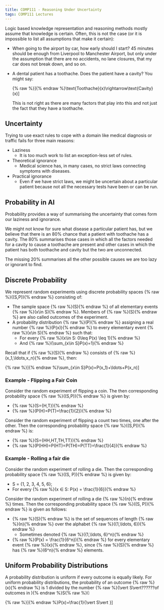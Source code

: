 ```yaml
---
title: COMP111 - Reasoning Under Uncertainty
tags: COMP111 Lectures
---
```

Logic based knowledge representation and reasoning methods mostly assume that knowledge is certain. Often, this is not the case (or it is impossible to list all assumptions that make it certain):

* When going to the airport by car, how early should I start? 45 minutes should be enough from Liverpool to Manchester Airport, but only under the assumption that there are no accidents, no lane closures, that my car does not break down, and so on.
* A dental patient has a toothache. Does the patient have a cavity? You might say:

	{% raw %}\]{% endraw %}\text{Toothache}(x)\rightarrow\text{Cavity}(x)\]

	This is not right as there are many factors that play into this and not just the fact that they have a toothache.
	
## Uncertainty
Trying to use exact rules to cope with a domain like medical diagnosis or traffic fails for three main reasons:

* Laziness
	* It is too much work to list an exception-less set of rules.
* Theoretical ignorance
	* Medical science has, in many cases, no strict laws connecting symptoms with diseases.
* Practical ignorance
	* Even if we have strict laws, we might be uncertain about a particular patient because not all the necessary tests have been or can be run.
	
## Probability in AI

Probability provides a way of summarising the uncertainty that comes form our laziness and ignorance.

We might not know for sure what disease a particular patient has, but we believe that there is an 80% chance that a patient with toothache has a cavity. The 80% summarises those cases in which all the factors needed for a cavity to cause a toothache are present and other cases in which the patient has both toothache and cavity but the two are unconnected.

The missing 20% summarises all the other possible causes we are too lazy or ignorant to find.

## Discrete Probability
We represent random experiments using discrete probability spaces {% raw %}\((S,P)\){% endraw %} consisting of:

* The sample space {% raw %}\(S\){% endraw %} of all elementary events {% raw %}\(x\in S\){% endraw %}. Members of {% raw %}\(S\){% endraw %} are also called outcomes of the experiment.
* A probability distribution {% raw %}\(P\){% endraw %} assigning a real number {% raw %}\(P(x)\){% endraw %} to every elementary event {% raw %}\(x\in S\){% endraw %} such that:
	* For every {% raw %}\(x\in S: 0\leq P(x) \leq 1\){% endraw %}
	* And {% raw %}\(\sum_{x\in S}P(x)=1\){% endraw %}
	
Recall that if {% raw %}\(S\){% endraw %} consists of {% raw %}\(x_1,\ldots,x_n\){% endraw %}, then:

{% raw %}\]{% endraw %}\sum_{x\in S}P(x)=P(x_1)+\ldots+P(x_n)\]

### Example - Flipping a Fair Coin
Consider the random experiment of flipping a coin. The then corresponding probability space {% raw %}\((S,P)\){% endraw %} is given by:

* {% raw %}\(S=\{H,T\}\){% endraw %}
* {% raw %}\(P(H)=P(T)=\frac{1}{2}\){% endraw %}

Consider the random experiment of flipping a count two times, one after the other. Then the corresponding probability space {% raw %}\((S,P)\){% endraw %} is:

* {% raw %}\(S=\{HH,HT,TH,TT\}\){% endraw %}
* {% raw %}\(P(HH)=P(HT)=P(TH)=P(TT)=\frac{1}{4}\){% endraw %}

### Example - Rolling a fair die
Consider the random experiment of rolling a die. Then the corresponding probability space {% raw %}\((S, P)\){% endraw %} is given by:

* S = {1, 2, 3, 4, 5, 6};
* For every {% raw %}\(x ∈ S: P(x) = \frac{1}{6}\){% endraw %}

Consider the random experiment of rolling a die {% raw %}\(n\){% endraw %} times. Then the corresponding probability space {% raw %}\((S, P)\){% endraw %} is given as follows:

* {% raw %}\(S\){% endraw %} is the set of sequences of length {% raw %}\(n\){% endraw %} over the alphabet {% raw %}\(\{1,\ldots, 6\}\){% endraw %}
	* Sometimes denoted {% raw %}\(\{1,\ldots, 6\}^n\){% endraw %}
* {% raw %}\(P(x) = \frac{1}{6^n}\){% endraw %} for every elementary event {% raw %}\(x\){% endraw %}, since {% raw %}\(S\){% endraw %} has {% raw %}\(6^n\){% endraw %} elements.

## Uniform Probability Distributions
A probability distribution is uniform if every outcome is equally likely. For uniform probability distributions, the probability of an outcome {% raw %}\(x\){% endraw %} is 1 divided by the number {% raw %}\(\vert S\vert??????of outcomes in \){% endraw %}S{% raw %}\(:

{% raw %}\]{% endraw %}P(x)=\frac{1}{\vert S\vert }\]

